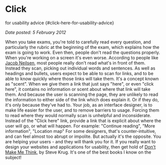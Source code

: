 # Click

for usability advice {#click-here-for-usability-advice}

_Date posted: 5 February 2012_

When you take exams, you're told to carefully read every question, and particularly the rubric at the beginning of the exam, which explains how the exam is going to work. Even then, people don't read the questions properly. When you're working on a screen it's even worse. According to people like [Jacob Neilsen](http://www.useit.com/papers/webwriting/writing.html), most people really don't read what's in front of them. Instead they scan, picking out individual words and sentences. As well as headings and bullets, users expect to be able to scan for links, and to be able to know quickly where those links will take them. It's a concept known as "scent". When we give them a link that just says "here", or even "click here", it contains no information or scent about where that link will take them. And because the user is scanning the page, they are unlikely to read the information to either side of the link which does explain it. Or if they do, it's only because they've had to. Your job, as an interface designer, is to make life easier for the user, and to remove barriers to usage. Forcing them to read where they would normally scan is unhelpful and inconsiderate. Instead of the "Click here" link, provide a link that is explicit about where the user will go, or what will happen. For example: "Continue reading", "More information", "Location map" For some designers, that's counter-intuitive, and can feel almost too abrupt or impolite. But actually it's the opposite. You are helping your users - and they will thank you for it. If you really want to design your websites and applications for usability, then get hold of [Don't Make Me Think](http://www.sensible.com/dmmt.html), by Steve Krug. It's one of the best books I know on the subject!